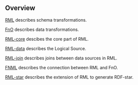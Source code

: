 ## Overview

[RML](https://rml.io/spec) describes schema transformations.

[FnO](https://fno.io) describes data transformations.


[RML-core](RML-core) descibes the core part of RML.

[RML-data](RML-data) describes the Logical Source.

[RML-join](RML-join) describes joins between data sources in RML.

[FNML](FNML) describes the connection between RML and FnO.

[RML-star](RML-star) describes the extension of RML to generate RDF-star.



